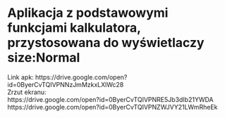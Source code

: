 <h1>
      Aplikacja z podstawowymi funkcjami kalkulatora, przystosowana do wyświetlaczy size:Normal
</h1>
Link apk: https://drive.google.com/open?id=0ByerCvTQIVPNNzJmMzkxLXlWc28
</br>
Zrzut ekranu:</br>
https://drive.google.com/open?id=0ByerCvTQIVPNRE5Jb3dIb21YWDA
</br>
https://drive.google.com/open?id=0ByerCvTQIVPNZWJVY21LWmRheEk
